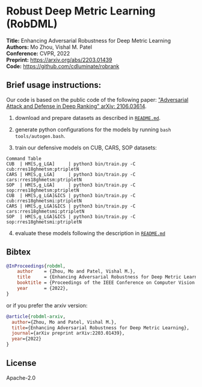 Robust Deep Metric Learning (RobDML)
===

**Title:** Enhancing Adversarial Robustness for Deep Metric Learning  
**Authors:** Mo Zhou, Vishal M. Patel  
**Conference:** CVPR, 2022  
**Preprint:** https://arxiv.org/abs/2203.01439  
**Code:** https://github.com/cdluminate/robrank  

## Brief usage instructions:

Our code is based on the public code of the following paper:
["Adversarial Attack and Defense in Deep Ranking" arXiv: 2106.03614](https://github.com/cdluminate/robrank).

1. download and prepare datasets as described in [`README.md`](https://github.com/cdluminate/robrank/blob/main/README.md).

2. generate python configurations for the models by running `bash tools/autogen.bash`.

3. train our defensive models on CUB, CARS, SOP datasets:

```
Command Table
CUB  | HM[S,g_LGA]     | python3 bin/train.py -C cub:rres18ghmetsm:ptripletN
CARS | HM[S,g_LGA]     | python3 bin/train.py -C cars:rres18ghmetsm:ptripletN
SOP  | HM[S,g_LGA]     | python3 bin/train.py -C sop:rres18ghmetsm:ptripletN
CUB  | HM[S,g_LGA]&ICS | python3 bin/train.py -C cub:rres18ghmetsmi:ptripletN
CARS | HM[S,g_LGA]&ICS | python3 bin/train.py -C cars:rres18ghmetsmi:ptripletN
SOP  | HM[S,g_LGA]&ICS | python3 bin/train.py -C sop:rres18ghmetsmi:ptripletN
```

4. evaluate these models following the description in [`README.md`](https://github.com/cdluminate/robrank/blob/main/README.md)

## Bibtex

```bib
@InProceedings{robdml,
    author    = {Zhou, Mo and Patel, Vishal M.},
    title     = {Enhancing Adversarial Robustness for Deep Metric Learning},
    booktitle = {Proceedings of the IEEE Conference on Computer Vision and Pattern Recognition (CVPR)},
    year      = {2022},
}
```

or if you prefer the arxiv version:
```bib
@article{robdml-arxiv,
  author={Zhou, Mo and Patel, Vishal M.},
  title={Enhancing Adversarial Robustness for Deep Metric Learning},
  journal={arXiv preprint arXiv:2203.01439},
  year={2022}
}
```

## License

Apache-2.0
